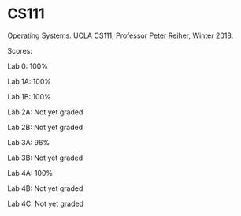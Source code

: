 # CS111
Operating Systems. UCLA CS111, Professor Peter Reiher, Winter 2018.

Scores:

Lab 0: 100%

Lab 1A: 100%

Lab 1B: 100%

Lab 2A: Not yet graded

Lab 2B: Not yet graded

Lab 3A: 96%

Lab 3B: Not yet graded

Lab 4A: 100%

Lab 4B: Not yet graded

Lab 4C: Not yet graded
